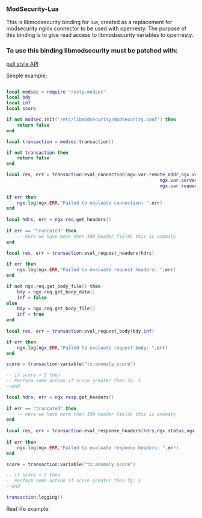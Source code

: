 ### ModSecurity-Lua

This is libmodsecurity binding for lua, created as a replacement for modsecurity nginx connector to be used with 
openresty. The purpose of this binding is to give read access to libmodsecurity variables to openresty.

### To use this binding libmodsecurity must be patched with:
[pull style API](https://github.com/SpiderLabs/ModSecurity/pull/2620)

Simple example:

```lua

local modsec = require "resty.modsec"
local bdy
local inf
local score

if not modsec.init('/etc/libmodsecurity/modsecurity.conf') then
    return false
end

local transaction = modsec.transaction()

if not transaction then
    return false
end

local res, err = transaction:eval_connection(ngx.var.remote_addr,ngx.var.remote_port,ngx.var.http_host,
                                                         ngx.var.server_port,ngx.var.scheme..'://'..ngx.var.vHost..ngx.var.request_uri,
                                                         ngx.var.request_method,ngx.var.server_protocol)
                
if err then
    ngx.log(ngx.ERR,"Failed to evaluate connection: ",err)
end
            
local hdrs, err = ngx.req.get_headers()
            
if err == "truncated" then
    -- here we have more then 100 header fields this is anomaly
end
            
local res, err = transaction:eval_request_headers(hdrs)

if err then
    ngx.log(ngx.ERR,"Failed to evaluate request headers: ",err)
end

if not ngx.req.get_body_file() then
    bdy = ngx.req.get_body_data()
    inf = false
else
    bdy = ngx.req.get_body_file()
    inf = true
end
                    
local res, err = transaction:eval_request_body(bdy,inf)

if err then
    ngx.log(ngx.ERR,"Failed to evaluate request body: ",err)
end

score = transaction:variable("tx:anomaly_score")

-- if score > 5 then
-- Perform some action if score greater then fg. 5
--end

local hdrs, err = ngx.resp.get_headers()
            
if err == "truncated" then
    -- here we have more then 100 header fields this is anomaly
end
            
local res, err = transaction:eval_response_headers(hdrs,ngx.status,ngx.var.server_protocol) 
            
if err then
    ngx.log(ngx.ERR,"Failed to evaluate response headers: ",err)
end

score = transaction:variable("tx:anomaly_score")

-- if score > 5 then
-- Perform some action if score greater then fg. 5
--end

transaction:logging()

```

Real life example:

